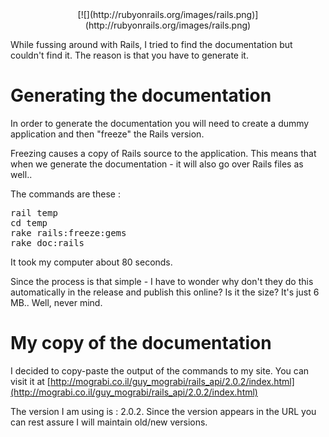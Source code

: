 <div class="separator" style="clear: both; text-align: center;">[![](http://rubyonrails.org/images/rails.png)](http://rubyonrails.org/images/rails.png)</div>

While fussing around with Rails, I tried to find the documentation but couldn't find it. The reason is that you have to generate it.  

# Generating the documentation

In order to generate the documentation you will need to create a dummy application and then "freeze" the Rails version.  

Freezing causes a copy of Rails source to the application. This means that when we generate the documentation - it will also go over Rails files as well..  

The commands are these :  

<pre>rail temp  
cd temp  
rake rails:freeze:gems  
rake doc:rails  
</pre>

It took my computer about 80 seconds.  

Since the process is that simple - I have to wonder why don't they do this automatically in the release and publish this online? Is it the size? It's just 6 MB.. Well, never mind.  

# My copy of the documentation

I decided to copy-paste the output of the commands to my site. You can visit it at [http://mograbi.co.il/guy_mograbi/rails_api/2.0.2/index.html](http://mograbi.co.il/guy_mograbi/rails_api/2.0.2/index.html)  

The version I am using is : 2.0.2\. Since the version appears in the URL you can rest assure I will maintain old/new versions.